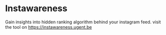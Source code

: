 # Instawareness

Gain insights into hidden ranking algorithm behind your instagram feed.
visit the tool on https://instawareness.ugent.be
